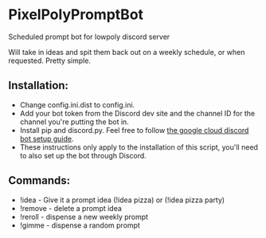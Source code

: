 # PixelPolyPromptBot
Scheduled prompt bot for lowpoly discord server

Will take in ideas and spit them back out on a weekly schedule, or when requested. Pretty simple.

## Installation:
* Change config.ini.dist to config.ini.
* Add your bot token from the Discord dev site and the channel ID for the channel you're putting the bot in.
* Install pip and discord.py. Feel free to follow [the google cloud discord bot setup guide](https://cloud.google.com/blog/topics/developers-practitioners/build-and-run-discord-bot-top-google-cloud).
* These instructions only apply to the installation of this script, you'll need to also set up the bot through Discord.

## Commands:
* !idea - Give it a prompt idea (!idea pizza) or (!idea pizza party)
* !remove - delete a prompt idea
* !reroll - dispense a new weekly prompt
* !gimme - dispense a random prompt
